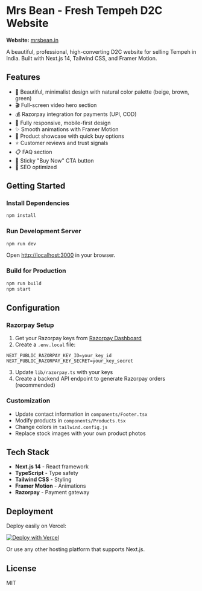 # Mrs Bean - Fresh Tempeh D2C Website

**Website:** [mrsbean.in](https://mrsbean.in)

A beautiful, professional, high-converting D2C website for selling Tempeh in India. Built with Next.js 14, Tailwind CSS, and Framer Motion.

## Features

- 🎨 Beautiful, minimalist design with natural color palette (beige, brown, green)
- 🎬 Full-screen video hero section
- 💰 Razorpay integration for payments (UPI, COD)
- 📱 Fully responsive, mobile-first design
- ✨ Smooth animations with Framer Motion
- 🛒 Product showcase with quick buy options
- ⭐ Customer reviews and trust signals
- 📋 FAQ section
- 🔄 Sticky "Buy Now" CTA button
- 🚀 SEO optimized

## Getting Started

### Install Dependencies

```bash
npm install
```

### Run Development Server

```bash
npm run dev
```

Open [http://localhost:3000](http://localhost:3000) in your browser.

### Build for Production

```bash
npm run build
npm start
```

## Configuration

### Razorpay Setup

1. Get your Razorpay keys from [Razorpay Dashboard](https://dashboard.razorpay.com)
2. Create a `.env.local` file:
```env
NEXT_PUBLIC_RAZORPAY_KEY_ID=your_key_id
NEXT_PUBLIC_RAZORPAY_KEY_SECRET=your_key_secret
```
3. Update `lib/razorpay.ts` with your keys
4. Create a backend API endpoint to generate Razorpay orders (recommended)

### Customization

- Update contact information in `components/Footer.tsx`
- Modify products in `components/Products.tsx`
- Change colors in `tailwind.config.js`
- Replace stock images with your own product photos

## Tech Stack

- **Next.js 14** - React framework
- **TypeScript** - Type safety
- **Tailwind CSS** - Styling
- **Framer Motion** - Animations
- **Razorpay** - Payment gateway

## Deployment

Deploy easily on Vercel:

[![Deploy with Vercel](https://vercel.com/button)](https://vercel.com/new)

Or use any other hosting platform that supports Next.js.

## License

MIT

